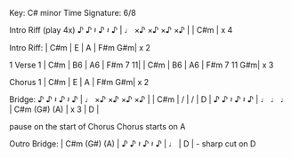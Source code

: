 
Key: C# minor
Time Signature: 6/8

Intro Riff (play 4x)
♪ ♪ 𝄽 ♪ 𝄽 ♪ | ♩ ×♪ ×♪ ×♪ ×♪ |
| C#m | x 4


Intro Riff: 
| C#m | E | A | F#m G#m| x 2

1 Verse 1
| C#m | B6 | A6 | F#m 7 11|
| C#m | B6 | A6 | F#m 7 11  G#m| x 3

Chorus 1
| C#m | E | A | F#m G#m| x 2

Bridge:
♪ ♪ 𝄽 ♪ 𝄽 ♪ | ♩ ×♪ ×♪ ×♪ ×♪ |
| C#m | / | / | D |
♪ ♪ 𝄽 ♪ 𝄽 ♪ | ♩    ♩   ♩
| C#m            (G#) (A)  | x 3
| D |

pause on the start of Chorus
Chorus starts on A

Outro Bridge:
| C#m            (G#) (A)  | 
♪ ♪ 𝄽 ♪ 𝄽 ♪ | ♩
| D | - sharp cut on D